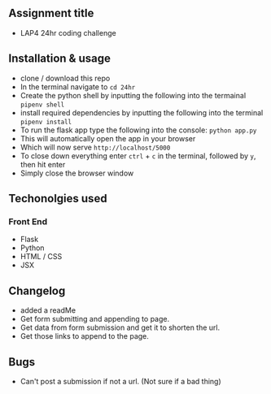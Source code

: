 ## Assignment title
- LAP4 24hr coding challenge

## Installation & usage
- clone / download this repo
- In the terminal navigate to `cd 24hr`
- Create the python shell by inputting the following into the termainal `pipenv shell`
- install required dependencies by inputting the following into the terminal `pipenv install`
- To run the flask app type the following into the console: `python app.py`
- This will automatically open the app in your browser
- Which will now serve `http://localhost/5000`
- To close down everything enter `ctrl` + `c` in the terminal, followed by `y`, then hit enter
- Simply close the browser window

## Techonolgies used

### Front End
- Flask
- Python
- HTML / CSS
- JSX

## Changelog
- added a readMe
- Get form submitting and appending to page.
- Get data from form submission and get it to shorten the url.
- Get those links to append to the page.

## Bugs
- Can't post a submission if not a url. (Not sure if a bad thing)
